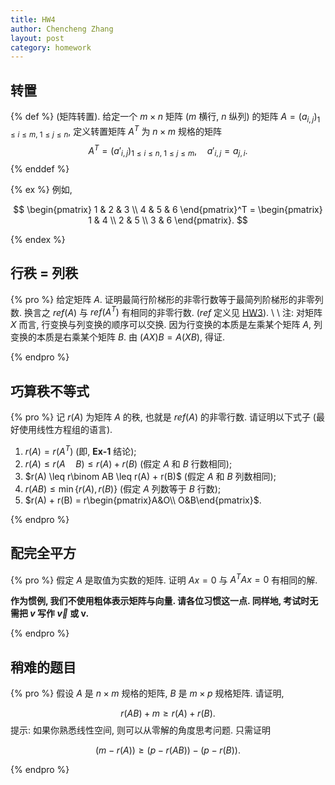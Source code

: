 ```yaml
---
title: HW4
author: Chencheng Zhang
layout: post
category: homework
---
```


## 转置

{% def %}
(矩阵转置). 给定一个 $m \times n$ 矩阵 ($m$ 横行, $n$ 纵列) 的矩阵 $A = (a_{i,j})_{1 \leq i \leq m, \ 1 \leq j \leq n}$, 定义转置矩阵 $A^T$ 为 $n \times m$ 规格的矩阵
$$
A^T = (a'_{i,j})_{1 \leq i \leq n, \ 1 \leq j \leq m},\quad a'_{i,j}= a_{j,i}.
$$
{% enddef %}

{% ex %}
例如,

$$
\begin{pmatrix}
1 & 2 & 3 \\
4 & 5 & 6
\end{pmatrix}^T = \begin{pmatrix}
1 & 4 \\
2 & 5 \\
3 & 6
\end{pmatrix}.
$$

{% endex %}

## 行秩 $=$ 列秩

{% pro %}
给定矩阵 $A$. 证明最简行阶梯形的非零行数等于最简列阶梯形的非零列数. 换言之 $ref(A)$ 与 $ref(A^T)$ 有相同的非零行数. ($ref$ 定义见 [HW3](HW3)).
\\
\\
注: 对矩阵 $X$ 而言, 行变换与列变换的顺序可以交换. 因为行变换的本质是左乘某个矩阵 $A$, 列变换的本质是右乘某个矩阵 $B$. 由 $(AX)B = A(XB)$, 得证.

{% endpro %}

## 巧算秩不等式

{% pro %}
记 $r(A)$ 为矩阵 $A$ 的秩, 也就是 $ref(A)$ 的非零行数. 请证明以下式子 (最好使用线性方程组的语言).

1. $r(A) = r(A^T)$ (即, **Ex-1** 结论);
2. $r(A) \leq r(A \quad B) \leq r(A) + r(B)$ (假定 $A$ 和 $B$ 行数相同);
3. $r(A) \leq r\binom AB \leq r(A) + r(B)$ (假定 $A$ 和 $B$ 列数相同);
4. $r(AB) \leq \min\{r(A), r(B)\}$ (假定 $A$ 列数等于 $B$ 行数);
5. $r(A) + r(B) = r\begin{pmatrix}A&O\\ O&B\end{pmatrix}$.

{% endpro %}

## 配完全平方

{% pro %}
假定 $A$ 是取值为实数的矩阵. 证明 $Ax = 0$ 与 $A^T Ax = 0$ 有相同的解.

**作为惯例, 我们不使用粗体表示矩阵与向量. 请各位习惯这一点. 同样地, 考试时无需把 $v$ 写作 $\overrightarrow v$ 或 $\mathbf v$.**

{% endpro %}

## 稍难的题目

{% pro %}
假设 $A$ 是 $n \times m$ 规格的矩阵, $B$ 是 $m \times p$ 规格矩阵. 请证明,

$$
r(AB) + m \geq r(A) + r(B).
$$
提示: 如果你熟悉线性空间, 则可以从零解的角度思考问题. 只需证明

$$
(m-r(A)) \geq (p-r(AB)) - (p-r(B)).
$$

{% endpro %}
